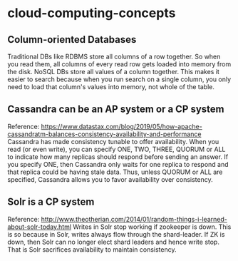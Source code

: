 # cloud-computing-concepts


## Column-oriented Databases
Traditional DBs like RDBMS store all columns of a row together.
So when you read them, all columns of every read row gets loaded into memory from the disk.
NoSQL DBs store all values of a column together. This makes it easier to search because
when you run search on a single column, you only need to load that column's values into
memory, not whole of the table.

## Cassandra can be an AP system or a CP system
Reference: https://www.datastax.com/blog/2019/05/how-apache-cassandratm-balances-consistency-availability-and-performance
Cassandra has made consistency tunable to offer availability.
When you read (or even write), you can specify ONE, TWO, THREE, QUORUM or ALL to indicate how many replicas should respond before sending an answer.
If you specify ONE, then Cassandra only waits for one replica to respond and that replica could be having stale data.
Thus, unless QUORUM or ALL are specified, Cassandra allows you to favor availability over consistency.

## Solr is a CP system
Reference: http://www.theotherian.com/2014/01/random-things-i-learned-about-solr-today.html
Writes in Solr stop working if zookeeper is down.
This is so because in Solr, writes always flow through the shard-leader.
If ZK is down, then Solr can no longer elect shard leaders and hence write stop.
That is Solr sacrifices availability to maintain consistency.

